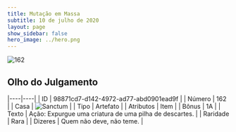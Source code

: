 ```yaml
---
title: Mutação em Massa
subtitle: 10 de julho de 2020
layout: page
show_sidebar: false
hero_image: ../hero.png
---
```


![162](https://cdn.keyforgegame.com/media/card_front/pt/479_162_R39WP25GXM2H_pt.png)

## Olho do Julgamento

|----|----|
| ID | 98871cd7-d142-4972-ad77-abd0901ead9f |
| Número | 162 |
| Casa | ![Sanctum](https://archonarcana.com/images/thumb/c/c7/Sanctum.png/22px-Sanctum.png "Santuário") |
| Tipo | Artefato |
| Atributos | Item |
| Bônus | 1A |
| Texto | Ação: Expurgue uma criatura de uma pilha de descartes. |
| Raridade | Rara |
| Dizeres | Quem não deve, não teme. |
